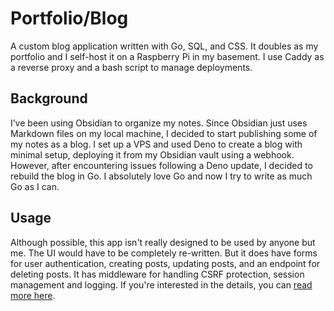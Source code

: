 # Portfolio/Blog

A custom blog application written with Go, SQL, and CSS. It doubles as my portfolio and I self-host it on a Raspberry Pi in my basement. I use Caddy as a reverse proxy and a bash script to manage deployments. 

## Background
I’ve been using Obsidian to organize my notes. Since Obsidian just uses Markdown files on my local machine, I decided to start publishing some of my notes as a blog. I set up a VPS and used Deno to create a blog with minimal setup, deploying it from my Obsidian vault using a webhook. However, after encountering issues following a Deno update, I decided to rebuild the blog in Go. I absolutely love Go and now I try to write as much Go as I can. 

## Usage
Although possible, this app isn't really designed to be used by anyone but me. The UI would have to be completely re-written. But it does have forms for user authentication, creating posts, updating posts, and an endpoint for deleting posts. It has middleware for handling CSRF protection, session management and logging. If you're interested in the details, you can [read more here](https://dominicgerman.com/posts/4).
